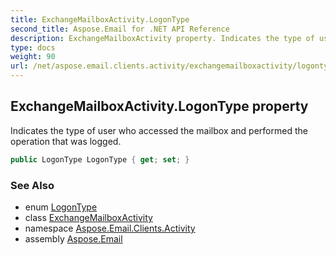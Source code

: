 ```yaml
---
title: ExchangeMailboxActivity.LogonType
second_title: Aspose.Email for .NET API Reference
description: ExchangeMailboxActivity property. Indicates the type of user who accessed the mailbox and performed the operation that was logged
type: docs
weight: 90
url: /net/aspose.email.clients.activity/exchangemailboxactivity/logontype/
---
```

## ExchangeMailboxActivity.LogonType property

Indicates the type of user who accessed the mailbox and performed the operation that was logged.

```csharp
public LogonType LogonType { get; set; }
```

### See Also

* enum [LogonType](../../logontype/)
* class [ExchangeMailboxActivity](../)
* namespace [Aspose.Email.Clients.Activity](../../exchangemailboxactivity/)
* assembly [Aspose.Email](../../../)


